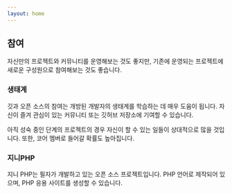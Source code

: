 ```yaml
---
layout: home
---
```

## 참여
자신만의 프로젝트와 커뮤니티를 운영해보는 것도 좋지만, 기존에 운영되는 프로젝트에 새로운 구성원으로 참여해보는 것도 좋습니다.

### 생태계
깃과 오픈 소스의 참여는 개방된 개발자의 생태계를 학습하는 데 매우 도움이 됩니다. 자신이 즐겨 관심이 있는 커뮤니티 또는 깃허브 저장소에 기여할 수 있습니다.

아직 성숙 중인 단계의 프로젝트의 경우 자신이 할 수 있는 일들이 상대적으로 많을 것입니다. 또한, 코어 멤버로 들어갈 확률도 높아집니다.

### 지니PHP
지니 PHP는 필자가 개발하고 있는 오픈 소스 프로젝트입니다. PHP 언어로 제작되어 있으며, PHP 응용 사이트를 생성할 수 있습니다.
